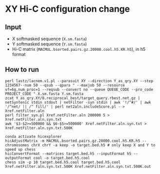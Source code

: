 # XY Hi-C configuration change

## Input

- X softmasked sequence (`X.sm.fasta`)
- Y softmasked sequence (`Y.sm.fasta`)
- Hi-C matrix (`MACMUL.bsorted.pairs.gz.20000.cool.h5.KR.h5`), in h5 format

## How to run

```
perl lastz/lacnem.v1.pl --parasuit XY --direction Y_as_qry.XY --step 1234567--num 50 --qsub --qpara " --maxjob 50 --resource vf=6g,num_proc=1 --reqsub --convert no --queue QUEUE_CODE --pro_code PROJECT_CODE " X.sm.fasta Y.sm.fasta
zcat Y_as_qry.XY/8.reciprocal_best/target_query.rbest.net.gz | netSyntenic stdin stdout | netFilter -syn stdin | awk '!/^#/' | awk '/^net/ || /^ fill/' | perl net2aln.includeScore.pl - > Xref.netFilter.aln
perl filter_syn.pl Xref.netFilter.aln 200000 5 > Xref.netFilter.aln.syn.txt
awk '$3-$2>=500000 && $6-$5>=500000' Xref.netFilter.aln.syn.txt > Xref.netFilter.aln.syn.txt.500K

conda activate hicexplorer
hicAdjustMatrix -m MACMUL.bsorted.pairs.gz.20000.cool.h5.KR.h5 --chromosomes chrX chrY -a keep -o target.bed.h5 # only keep X and Y to speed up chess
hicConvertFormat --matrices target.bed.h5 --inputFormat h5 --outputFormat cool -o target.bed.h5.cool
chess sim -p 10 target.bed.h5.cool target.bed.h5.cool Xref.netFilter.aln.syn.txt.500K Xref.netFilter.aln.syn.txt.500K.out

```


